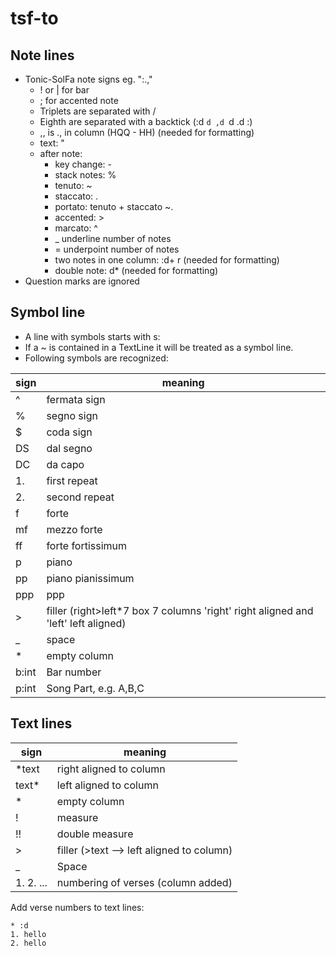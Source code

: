 # tsf-to

## Note lines
* Tonic-SolFa note signs eg. ":.,"
  * ! or | for bar
  * ; for accented note
  * Triplets are separated with /
  * Eighth are separated with a backtick (:d `d ,d `d .d :)
  * ,, is ., in  column  (HQQ - HH) (needed for formatting)
  * text: "
  * after note: 
    * key change: -
    * stack notes: %
    * tenuto: ~
    * staccato: .
    * portato: tenuto + staccato ~.
    * accented: >
    * marcato: ^
    * _<float> underline number of notes
    * =<float> underpoint number of notes
    * two notes in one column: :d+ r (needed for formatting)
    * double note: d* (needed for formatting)
* Question marks are ignored

## Symbol line

* A line with symbols starts with s:
* If a ~ is contained in a TextLine it will be treated as a symbol line.
* Following symbols are recognized:

| sign | meaning |
|------|-------- |
| ^    | fermata sign |
| %    | segno sign |
| $    | coda sign |
| DS   | dal segno |
| DC   | da capo |
| 1.   | first repeat |
| 2.   | second repeat |
| f    | forte |
| mf   | mezzo forte |
| ff   | forte fortissimum |
| p    | piano |
| pp   | piano pianissimum |
| ppp  | ppp |
| \>   | filler (right>left*7 box 7 columns 'right' right aligned and 'left' left aligned) |
| _    | space |
| *    | empty column |
| b:int | Bar number |
| p:int | Song Part, e.g. A,B,C |

## Text lines

| sign | meaning |
|----- |-------- |
| *text | right aligned to column |
| text* | left aligned to column |
| * | empty column |
| ! | measure |
| !! | double measure |
| \> | filler  (>text --> left aligned to column) |
| _ | Space |
| 1. 2. ... | numbering of verses (column added) |


Add verse numbers to text lines:

    * :d
    1. hello
    2. hello



